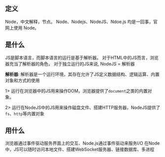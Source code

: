 ## 定义

Node，中文解释，节点。
Node、Nodejs、NodeJS、Ndoe.js 均是一回事，官网上使用 Node。

## 是什么

JS是脚本语言，而脚本语言的运行是基于解析器。
对于HTML中的JS而言，浏览器充当了解析器的角色，
对于独立运行的JS来说, NodeJS = 解析器

**解析器**: 解析器是一个运行环境，其存在允许了JS定义数据结构、逻辑运算、内置对象和方式的使用

1> 运行在浏览器中的JS用来操作DOM，浏览器提供了`document`之类的内置对象。

2> 运行在NodeJS中的JS用来操作磁盘文件、搭建HTTP服务器，NodeJS提供了`fs`、`http`等内置对象

## 用什么

浏览器通过事件驱动服务界面上的交互、Node.js通过事件驱动来服务I/O
在Node中，JS可以随时访问本地文件、搭建WebSocket服务器、链接数据库、多进程

